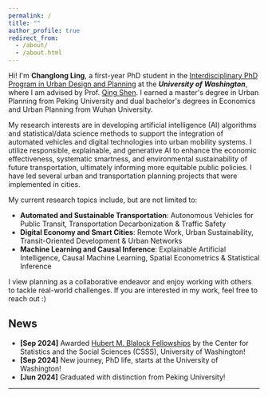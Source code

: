 ```yaml
---
permalink: /
title: ""
author_profile: true
redirect_from: 
  - /about/
  - /about.html
---
```


Hi! I'm **Changlong Ling**, a first-year PhD student in the [Interdisciplinary PhD Program in Urban Design and Planning](https://sites.uw.edu/urbdpphd/) at the **_University of Washington_**, where I am advised by Prof. [Qing Shen](https://urbdp.be.uw.edu/people/qing-shen/). I earned a master's degree in Urban Planning from Peking University and dual bachelor's degrees in Economics and Urban Planning from Wuhan University.

My research interests are in developing artificial intelligence (AI) algorithms and statistical/data science methods to support the integration of automated vehicles and digital technologies into urban mobility systems. I utilize responsible, explainable, and generative AI to enhance the economic effectiveness, systematic smartness, and environmental sustainability of future transportation, ultimately informing more equitable public policies. I have led several urban and transportation planning projects that were implemented in cities.

My current research topics include, but are not limited to:
- **Automated and Sustainable Transportation**: Autonomous Vehicles for Public Transit, Transportation Decarbonization & Traffic Safety
- **Digital Economy and Smart Cities**: Remote Work, Urban Sustainability, Transit-Oriented Development & Urban Networks
- **Machine Learning and Causal Inference**: Explainable Artificial Intelligence, Causal Machine Learning, Spatial Econometrics & Statistical Inference

I view planning as a collaborative endeavor and enjoy working with others to tackle real-world challenges. If you are interested in my work, feel free to reach out :)

News
-----
- **[Sep 2024]** Awarded [Hubert M. Blalock Fellowships](https://csss.uw.edu/about/blalock-fellowship) by the Center for Statistics and the Social Sciences (CSSS), University of Washington!
- **[Sep 2024]** New journey, PhD life, starts at the University of Washington!
- **[Jun 2024]** Graduated with distinction from Peking University!

---
<script type='text/javascript' id='clustrmaps' src='//clustrmaps.com/map_v2.js?
  d=UdCozOYu7EbbS8Ti2_v4yGuIQtDSrKEDNVFe-OA6yVE
  &w=400&t=n
  &co=ffffff&ct=808080
  &cmo=4A8BD2&cmn=ff5353&cl=848383'></script>
